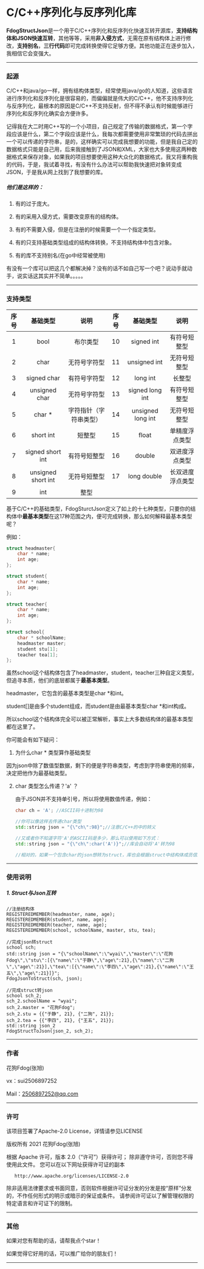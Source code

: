 # C/C++序列化与反序列化库

**FdogStructJson**是一个用于C/C++序列化和反序列化快速互转开源库，**支持结构体和JSON快速互转**，其他等等，采用**非入侵方式**，无需在原有结构体上进行修改，**支持别名**，**三行代码**即可完成转换使得它足够方便。其他功能正在逐步加入，我相信它会变强大。

---



### 起源

C/C++和java/go一样，拥有结构体类型，经常使用java/go的人知道，这些语言进行序列化和反序列化是很容易的，而偏偏就是伟大的C/C++，他不支持序列化与反序列化，最根本的原因是C/C++不支持反射，但不得不承认有时候能够进行序列化和反序列化确实会方便许多。

记得我在大二时用C++写的一个小项目，自己规定了传输的数据格式，第一个字段应该是什么，第二个字段应该是什么，我每次都需要使用非常繁琐的代码去拼出一个可以传递的字符串，是的，这样确实可以完成我想要的功能，但是我自己定的数据格式只能是自己用，后来我接触到了JSON和XML，大家也大多使用这两种数据格式来保存对象，如果我的项目想要使用这种大众化的数据格式，我又将重构我的代码，于是，我试着寻找，有没有什么办法可以帮助我快速把对象转变成JSON，于是我从网上找到了我想要的库。

##### 他们是这样的：

1. 有的过于庞大。

2. 有的采用入侵方式，需要改变原有的结构体。
3. 有的不需要入侵，但是在注册的时候需要一个一个指定类型。
4. 有的只支持基础类型组成的结构体转换，不支持结构体中包含对象。
5. 有的库不支持别名(在go中经常被使用)



有没有一个库可以把这几个都解决掉？没有的话不如自己写一个吧？说动手就动手，说实话这其实并不简单。。。。。



---



### 支持类型

| 序号 |      基础类型      |          说明          | 序号 |     基础类型      |       说明       |
| :--: | :----------------: | :--------------------: | :--: | :---------------: | :--------------: |
|  1   |        bool        |        布尔类型        |  10  |    signed int     |   有符号短整型   |
|  2   |        char        |      无符号字符型      |  11  |   unsigned int    |   无符号短整型   |
|  3   |    signed char     |      有符号字符型      |  12  |     long int      |      长整型      |
|  4   |   unsigned char    |      无符号字符型      |  13  |  signed long int  |   有符号短整型   |
|  5   |       char *       | 字符指针（字符串类型） |  14  | unsigned long int |   无符号短整型   |
|  6   |     short int      |         短整型         |  15  |       float       |  单精度浮点类型  |
|  7   |  signed short int  |      有符号短整型      |  16  |      double       |  双进度浮点类型  |
|  8   | unsigned short int |      无符号短整型      |  17  |    long double    | 长双进度浮点类型 |
|  9   |        int         |          整型          |      |                   |                  |

基于C/C++的基础类型，FdogSturctJson定义了如上的十七种类型，只要你的结构体中**最基本类型**在这17种范围之内，便可完成转换，那么如何解释最基本类型呢？

例如：

```cpp
struct headmaster{
	char * name;
	int age;
};

struct student{
	char * name;
	int age;
};

struct teacher{
	char * name;
	int age;
};

struct school{
	char * schoolName;
	headmaster master;
	student stu[1];
	teacher tea[1];
};
```

虽然school这个结构体包含了headmaster，student，teacher三种自定义类型，但追寻本质，他们的底层都属于**最基本类型**。

headmaster，它包含的最基本类型是char *和int。

student[]是由多个student组成，而student是由最基本类型char *和int构成。

所以school这个结构体完全可以被正常解析，事实上大多数结构体的最基本类型都在这里了。



你可能会有如下疑问：

1. 为什么char * 类型算作基础类型

​		因为json中除了数值型数据，剩下的便是字符串类型，考虑到字符串使用的频率，决定把他作为最基础类型。

2. char 类型怎么传递？'a' ？

   由于JSON并不支持单引号，所以将使用数值传递，例如：

   ```cpp
   char ch = 'A'; //ASCII码十进制为98
   
   //你可以像这样去传递char类型
   std::string json = "{\"ch\":98}";//注意C/C++的中的转义
   
   //又或者你不知道字符'A'的ASCII码是多少，那么可以使用如下方式：
   std::string json = "{\"ch\":char('A')}";//库会自动将'A'转为98
   
   //相对的，如果一个包含char的json想转为struct，库也会根据struct中结构体成员信息选择对于的存储格式。
   ```

   

---



### 使用说明

##### 1. Struct与Json互转

```
//注册结构体
REGISTEREDMEMBER(headmaster, name, age);
REGISTEREDMEMBER(student, name, age);
REGISTEREDMEMBER(teacher, name, age);
REGISTEREDMEMBER(school, schoolName, master, stu, tea);

//完成json转struct
school sch;
std::string json = "{\"schoolName\":\"wyai\",\"master\":\"花狗Fdog\",\"stu\":[{\"name\":\"于静\",\"age\":21},{\"name\":\"二狗\",\"age\":21}],\"tea\":[{\"name\":\"李四\",\"age\":21},{\"name\":\"王五\",\"age\":21}]}";
FdogJsonToStruct(sch, json);

//完成struct转json
school sch_2;
sch_2.schoolName = "wyai";
sch_2.master = "花狗Fdog";
sch_2.stu = {{"于静", 21}, {"二狗", 21}};
sch_2.tea = {{"李四", 21}, {"王五", 21}};
std::string json_2
FdogStructToJson(json_2, sch_2);
```



---



### 作者

花狗Fdog(张旭)

vx：sui2506897252

Mail：2506897252@qq.com



---



### 许可

该项目签署了Apache-2.0 License，详情请参见LICENSE

版权所有 2021 花狗Fdog(张旭)

   根据 Apache 许可，版本 2.0（“许可”）获得许可；
   除非遵守许可，否则您不得使用此文件。
   您可以在以下网址获得许可证的副本

       http://www.apache.org/licenses/LICENSE-2.0

   除非适用法律要求或书面同意，否则软件根据许可证分发的分发是按“原样”分发的，不作任何形式的明示或暗示的保证或条件。
   请参阅许可证以了解管理权限的特定语言和许可证下的限制。

---

### 其他

如果对您有帮助的话，请帮我点个star！

如果觉得它好用的话，可以推广给你的朋友们！



---
